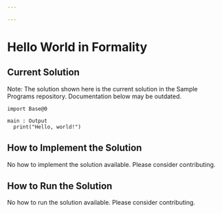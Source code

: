 ```yaml
---

---
```


# Hello World in Formality

## Current Solution

Note: The solution shown here is the current solution in the Sample Programs repository. Documentation below may be outdated.

```Formality
import Base@0

main : Output
  print("Hello, world!")

```

## How to Implement the Solution

No how to implement the solution available. Please consider contributing.

## How to Run the Solution

No how to run the solution available. Please consider contributing.